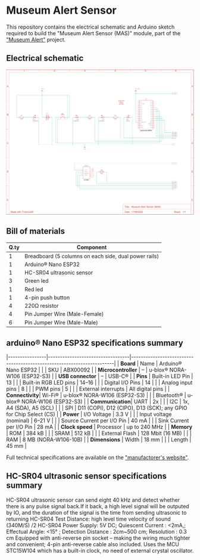 # Museum Alert Sensor

This repository contains the electrical schematic and Arduino sketch required to build the "Museum Alert Sensor (MAS)" module, part of the ["Museum Alert"](https://github.com/humana-fragilitas/museum-alert) project.

## Electrical schematic
![alt text](./docs/images/electrical_schematic.svg "Museum Alert Sensor Electrical Schematic")

## Bill of materials

| Q.ty   | Component                                            |
|--------|------------------------------------------------------|
| 1      | Breadboard (5 columns on each side, dual power rails)|
| 1      | Arduino® Nano ESP32                                  |
| 1      | HC-SR04 ultrasonic sensor                            |
| 3      | Green led                                            |
| 1      | Red led                                              |
| 1      | 4-pin push button                                    |
| 4      | 220Ω resistor                                        |
| 4      | Pin Jumper Wire (Male-Female)                        |
| 6      | Pin Jumper Wire (Male-Male)                          |

## arduino® Nano ESP32 specifications summary


|----------------|----------------------------------|-----------------------------------------------------------------------|
| **Board**       | Name                             | Arduino® Nano ESP32                                                   |
|                | SKU                              | ABX00092                                                              |
| **Microcontroller** | –                            | u-blox® NORA-W106 (ESP32-S3)                                          |
| **USB connector**   | –                            | USB-C®                                                                |
| **Pins**        | Built-in LED Pin                 | 13                                                                    |
|                | Built-in RGB LED pins            | 14–16                                                                 |
|                | Digital I/O Pins                 | 14                                                                    |
|                | Analog input pins                | 8                                                                     |
|                | PWM pins                         | 5                                                                     |
|                | External interrupts              | All digital pins                                                      |
| **Connectivity**| Wi-Fi®                           | u-blox® NORA-W106 (ESP32-S3)                                          |
|                | Bluetooth®                       | u-blox® NORA-W106 (ESP32-S3)                                          |
| **Communication**| UART                            | 2x                                                                    |
|                | I2C                              | 1x, A4 (SDA), A5 (SCL)                                                |
|                | SPI                              | D11 (COPI), D12 (CIPO), D13 (SCK); any GPIO for Chip Select (CS)      |
| **Power**       | I/O Voltage                      | 3.3 V                                                                 |
|                | Input voltage (nominal)          | 6–21 V                                                                |
|                | Source Current per I/O Pin       | 40 mA                                                                 |
|                | Sink Current per I/O Pin         | 28 mA                                                                 |
| **Clock speed** | Processor                        | up to 240 MHz                                                         |
| **Memory**      | ROM                              | 384 kB                                                                |
|                | SRAM                             | 512 kB                                                                |
|                | External Flash                   | 128 Mbit (16 MB)                                                      |
|                | RAM                              | 8 MB (NORA-W106-10B)                                                  |
| **Dimensions**  | Width                            | 18 mm                                                                 |
|                | Length                           | 45 mm                                                                 |



Full technical specifications are available on the ["manufactorer's website"](https://store.arduino.cc/products/nano-esp32).

## HC-SR04 ultrasonic sensor specifications summary

HC-SR04 ultrasonic sensor can send eight 40 kHz and detect whether there is any pulse signal back.If it back, a high level signal will be outputed by IO, and the duration of the signal is the time from sending ultrasonic to returning
HC-SR04 Test Distance: high level time velocity of sound (340M/S) /2
HC-SR04 Power Supply: 5V DC; Quiescent Current : <2mA,; Effectual Angle: <15° ; Detection Distance : 2cm~500 cm; Resolution : 0.3 cm
Equipped with anti-reverse pin socket – making the wiring much tighter and convenient; 4-pin anti-reverse cable also included.
Uses the MCU STC15W104 which has a built-in clock, no need of external crystal oscillator.
